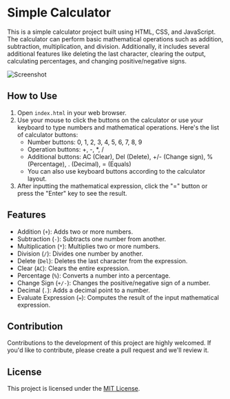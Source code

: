 # Simple Calculator

This is a simple calculator project built using HTML, CSS, and JavaScript. The calculator can perform basic mathematical operations such as addition, subtraction, multiplication, and division. Additionally, it includes several additional features like deleting the last character, clearing the output, calculating percentages, and changing positive/negative signs.

![Screenshot](images.png)

## How to Use

1. Open `index.html` in your web browser.
2. Use your mouse to click the buttons on the calculator or use your keyboard to type numbers and mathematical operations. Here's the list of calculator buttons:
   - Number buttons: 0, 1, 2, 3, 4, 5, 6, 7, 8, 9
   - Operation buttons: +, -, *, /
   - Additional buttons: AC (Clear), Del (Delete), +/- (Change sign), % (Percentage), . (Decimal), = (Equals)
   - You can also use keyboard buttons according to the calculator layout.
3. After inputting the mathematical expression, click the "=" button or press the "Enter" key to see the result.

## Features

- Addition (`+`): Adds two or more numbers.
- Subtraction (`-`): Subtracts one number from another.
- Multiplication (`*`): Multiplies two or more numbers.
- Division (`/`): Divides one number by another.
- Delete (`Del`): Deletes the last character from the expression.
- Clear (`AC`): Clears the entire expression.
- Percentage (`%`): Converts a number into a percentage.
- Change Sign (`+/-`): Changes the positive/negative sign of a number.
- Decimal (`.`): Adds a decimal point to a number.
- Evaluate Expression (`=`): Computes the result of the input mathematical expression.

## Contribution

Contributions to the development of this project are highly welcomed. If you'd like to contribute, please create a pull request and we'll review it.

## License

This project is licensed under the [MIT License](LICENSE).

